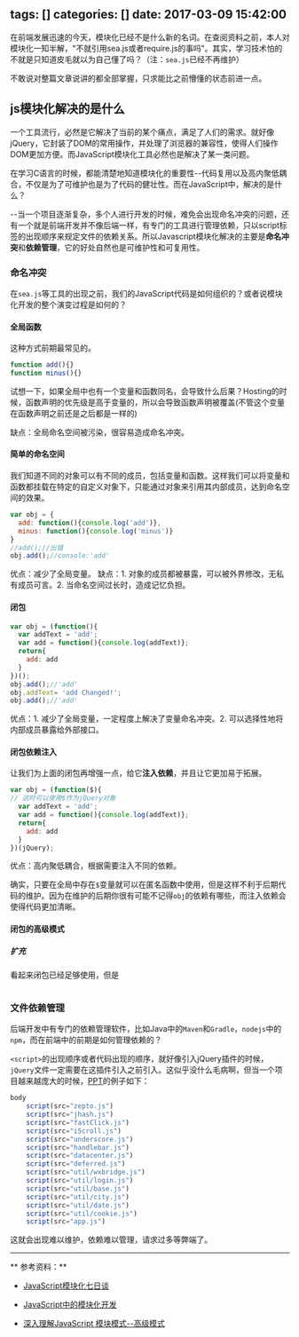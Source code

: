 tags: []
categories: []
date: 2017-03-09 15:42:00
---
在前端发展迅速的今天，模块化已经不是什么新的名词。在查阅资料之前，本人对模块化一知半解，"不就引用sea.js或者require.js的事吗"。其实，学习技术怕的不就是只知道皮毛就以为自己懂了吗？（注：`sea.js`已经不再维护）

不敢说对整篇文章说讲的都全部掌握，只求能比之前懵懂的状态前进一点。

## js模块化解决的是什么

一个工具流行，必然是它解决了当前的某个痛点，满足了人们的需求。就好像jQuery，它封装了DOM的常用操作，并处理了浏览器的兼容性，使得人们操作DOM更加方便。而JavaScript模块化工具必然也是解决了某一类问题。

在学习C语言的时候，都能清楚地知道模块化的重要性--代码复用以及高内聚低耦合，不仅是为了可维护也是为了代码的健壮性。而在JavaScript中，解决的是什么？

--当一个项目逐渐复杂，多个人进行开发的时候，难免会出现命名冲突的问题，还有一个就是前端开发并不像后端一样，有专门的工具进行管理依赖，只以script标签的出现顺序来规定文件的依赖关系。所以Javascript模块化解决的主要是**命名冲突**和**依赖管理**，它的好处自然也是可维护性和可复用性。

### 命名冲突

在`sea.js`等工具的出现之前，我们的JavaScript代码是如何组织的？或者说模块化开发的整个演变过程是如何的？

#### 全局函数

这种方式前期最常见的。

```javascript
function add(){}
function minus(){}
```

试想一下，如果全局中也有一个变量和函数同名，会导致什么后果？Hosting的时候，函数声明的优先级是高于变量的，所以会导致函数声明被覆盖(不管这个变量在函数声明之前还是之后都是一样的)

缺点：全局命名空间被污染，很容易造成命名冲突。

#### 简单的命名空间

我们知道不同的对象可以有不同的成员，包括变量和函数。这样我们可以将变量和函数都挂载在特定的自定义对象下，只能通过对象来引用其内部成员，达到命名空间的效果。

```javascript
var obj = {
  add: function(){console.log('add')},
  minus: function(){console.log('minus')}
}
//add();//出错
obj.add();//console:'add'
```
优点：减少了全局变量。
缺点：1. 对象的成员都被暴露，可以被外界修改，无私有成员可言。2. 当命名空间过长时，造成记忆负担。

#### 闭包

```javascript
var obj = (function(){
  var addText = 'add';
  var add = function(){console.log(addText)};
  return{
    add: add
  }
})();
obj.add();//'add'
obj.addText= 'add Changed!';
obj.add();//'add'
```

优点：1. 减少了全局变量，一定程度上解决了变量命名冲突。2. 可以选择性地将内部成员暴露给外部接口。


#### 闭包依赖注入

让我们为上面的闭包再增强一点，给它**注入依赖**，并且让它更加易于拓展。

```javascript
var obj = (function($){
// 这时可以使用$作为jQuery对象
  var addText = 'add';
  var add = function(){console.log(addText)};
  return{
    add: add
  }
})(jQuery);
```

优点：高内聚低耦合，根据需要注入不同的依赖。

确实，只要在全局中存在`$`变量就可以在匿名函数中使用，但是这样不利于后期代码的维护。因为在维护的后期你很有可能不记得`obj`的依赖有哪些，而注入依赖会使得代码更加清晰。

#### 闭包的高级模式

##### 扩充

看起来闭包已经足够使用，但是


```javascript

```



### 文件依赖管理

后端开发中有专门的依赖管理软件，比如Java中的`Maven`和`Gradle`，`nodejs`中的`npm`，而在前端中的前期是如何管理依赖的？

`<script>`的出现顺序或者代码出现的顺序，就好像引入jQuery插件的时候，`jQuery`文件一定需要在这插件引入之前引入。这似乎没什么毛病啊，但当一个项目越来越庞大的时候，[PPT](https://huangxuan.me/js-module-7day/#/11)的例子如下：

```javascript
body
    script(src="zepto.js")
    script(src="jhash.js")
    script(src="fastClick.js")
    script(src="iScroll.js")
    script(src="underscore.js")
    script(src="handlebar.js")
    script(src="datacenter.js")
    script(src="deferred.js")
    script(src="util/wxbridge.js")
    script(src="util/login.js")
    script(src="util/base.js")
    script(src="util/city.js")
    script(src="util/date.js")
    script(src="util/cookie.js")
    script(src="app.js")
```

这就会出现难以维护，依赖难以管理，请求过多等弊端了。



---


** 参考资料：**

- [JavaScript模块化七日谈](https://huangxuan.me/js-module-7day/#/)

- [JavaScript中的模块化开发](http://www.jianshu.com/p/3832c00a44a7?utm_source=caibaojian.com)

- [深入理解JavaScript 模块模式--高级模式](http://www.oschina.net/translate/javascript-module-pattern-in-depth#content_h2_5_5)

